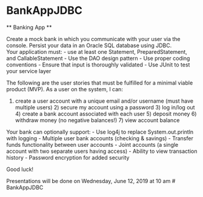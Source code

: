 # BankAppJDBC
** Banking App ** 
 
Create a mock bank in which you communicate with your user via the console. Persist your data in an Oracle SQL database using JDBC.  
 Your application ​must​:   - use at least one Statement, PreparedStatement, and CallableStatement - Use the DAO design pattern - Use proper coding conventions  - Ensure that input is thoroughly validated - Use JUnit to test your service layer 
 
The following are the user stories that must be fulfilled for a minimal viable product (MVP). As a user on the system, I can: 
 
1) create a user account with a unique email and/or username      (must have multiple users) 2) secure my account using a password 3) log in/log out 4) create a bank account associated with each user 5) deposit money 6) withdraw money (no negative balances!) 7) view account balance 
 
Your bank can optionally support: - Use log4j to replace System.out.println with logging  - Multiple user bank accounts (checking & savings) - Transfer funds functionality between user accounts - Joint accounts (a single account with two separate users having access) - Ability to view transaction history - Password encryption for added security 
 
Good luck!  
 
Presentations will be done on Wednesday, June 12, 2019 at 10 am # BankAppJDBC
